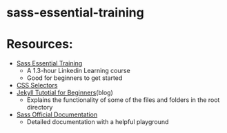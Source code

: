 # sass-essential-training

# Resources:
- [Sass Essential Training](https://www.linkedin.com/learning-login/share?account=70932786&forceAccount=false&redirect=https%3A%2F%2Fwww.linkedin.com%2Flearning%2Fsass-essential-training-15630917%3Ftrk%3Dshare_ent_url%26shareId%3Dg8iuoklSSnKtMy7J1wOv5Q%253D%253D)
    - A 1.3-hour Linkedin Learning course
    - Good for beginners to get started
- [CSS Selectors](http://web.simmons.edu/~grabiner/comm244/weekfour/selectors.html)
- [Jekyll Tutotial for Beginners](https://blog.webjeda.com/jekyll-guide/)(blog)
    - Explains the functionality of some of the files and folders in the root directory
- [Sass Official Documentation](https://sass-lang.com/documentation/)
    - Detailed documentation with a helpful playground
